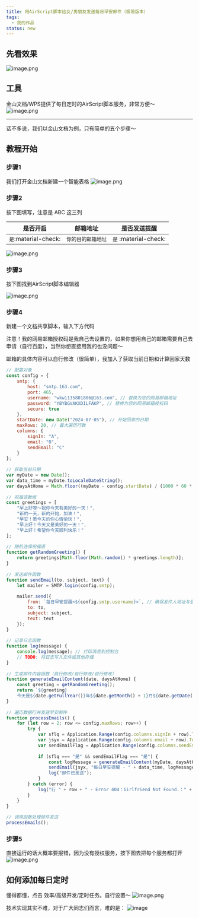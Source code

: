 ```yaml
---
title: 用AirScript脚本给女/男朋友发送每日早安邮件（极简版本）
tags:
  - 我的作品
status: new
---
```

## 先看效果  

![image.png](https://s2.loli.net/2025/02/07/UpHaDLIWyMuOixh.png)


## 工具

金山文档/WPS提供了每日定时的AirScript脚本服务，非常方便～  
![image.png](https://s2.loli.net/2025/02/07/vJFficRPdQKmOXE.png)

---

话不多说，我们以金山文档为例，只有简单的五个步骤～

## 教程开始

### 步骤1

我们打开金山文档新建一个智能表格
![image.png](https://s2.loli.net/2025/02/07/Zpeb4xa5uoP3LjO.png)


### 步骤2

按下图填写，注意是 ABC 这三列



| 是否开启      | 邮箱地址   |  是否发送提醒   |
| ----------- | ----------|--------|
| `是`:material-check:    | `你的目的邮箱地址` |  `是` :material-check: |



![image.png](https://s2.loli.net/2025/02/07/OABPyfnYU4FSovR.png)

### 步骤3

按下图找到AirScript脚本编辑器

![image.png](https://s2.loli.net/2025/02/07/RDKns8PgQ9fbO5Z.png)

### 步骤4

新建一个文档共享脚本，输入下方代码

注意！我的网易邮箱授权码是我自己去设置的，如果你想用自己的邮箱需要自己去申请（自行百度），当然你想直接用我的也没问题～

邮箱的具体内容可以自行修改（很简单），我加入了获取当前日期和计算回家天数

```js
// 配置对象
const config = {
    smtp: {
        host: "smtp.163.com",
        port: 465,
        username: "wkw1135801806@163.com", // 替换为您的网易邮箱地址
        password: "YBYBGVAKXDILFAKP", // 替换为您的网易邮箱授权码
        secure: true
    },
    startDate: new Date("2024-07-05"), // 开始回家的日期
    maxRows: 20, // 最大遍历行数
    columns: {
        signIn: "A",
        email: "B",
        sendEmail: "C"
    }
};
 
// 获取当前日期
var myDate = new Date();
var data_time = myDate.toLocaleDateString();
var daysAtHome = Math.floor((myDate - config.startDate) / (1000 * 60 * 60 * 24)) + 1;
 
// 祝福语数组
const greetings = [
    "早上好呀～祝你今天有美好的一天！",
    "新的一天，新的开始，加油！",
    "早安！愿今天的你心情愉快！",
    "早上好！今天又是美好的一天！",
    "早上好！希望你今天顺利快乐！"
];
 
// 随机选择祝福语
function getRandomGreeting() {
    return greetings[Math.floor(Math.random() * greetings.length)];
}
 
// 发送邮件函数
function sendEmail(to, subject, text) {
    let mailer = SMTP.login(config.smtp);
 
    mailer.send({
        from: `每日早安提醒<${config.smtp.username}>`, // 确保发件人地址与登录用户名一致
        to: to,
        subject: subject,
        text: text
    });
}
 
// 记录日志函数
function log(message) {
    console.log(message); // 打印消息到控制台
    // TODO: 将日志写入文件或其他存储
}
 
// 生成邮件内容函数（自行修改/自行修改/自行修改）
function generateEmailContent(date, daysAtHome) {
    const greeting = getRandomGreeting();
    return `${greeting}
    今天是${date.getFullYear()}年${date.getMonth() + 1}月${date.getDate()}号，你已经回家${daysAtHome}天。想念你～`;
}
 
// 遍历数据行并发送早安邮件
function processEmails() {
    for (let row = 2; row <= config.maxRows; row++) {
        try {
            var sflq = Application.Range(config.columns.signIn + row).Text;
            var jsyx = Application.Range(config.columns.email + row).Text;
            var sendEmailFlag = Application.Range(config.columns.sendEmail + row).Text;
 
            if (sflq === "是" && sendEmailFlag === "是") {
                const logMessage = generateEmailContent(myDate, daysAtHome);
                sendEmail(jsyx, "每日早安提醒 - " + data_time, logMessage);
                log("邮件已发送");
            }
        } catch (error) {
            log("行 " + row + " - Error 404：Girlfriend Not Found.：" + error);
        }
    }
}
 
// 调用函数处理邮件发送
processEmails();

```

### 步骤5

直接运行的话大概率要报错，因为没有授权服务，按下图去把每个服务都打开
![image.png](https://s2.loli.net/2025/02/07/CcA9sjvW6gKGdrx.png)


## 如何添加每日定时

懂得都懂，点击 效率/高级开发/定时任务。自行设置～
![image.png](https://s2.loli.net/2025/02/07/hrXsC5vAfFDT3b4.png)

技术实现其实不难，对于广大同志们而言，难的是：
![image](https://s1.imagehub.cc/images/2025/01/10/6117b1e963ae201314b99da00151ed22.png)




​